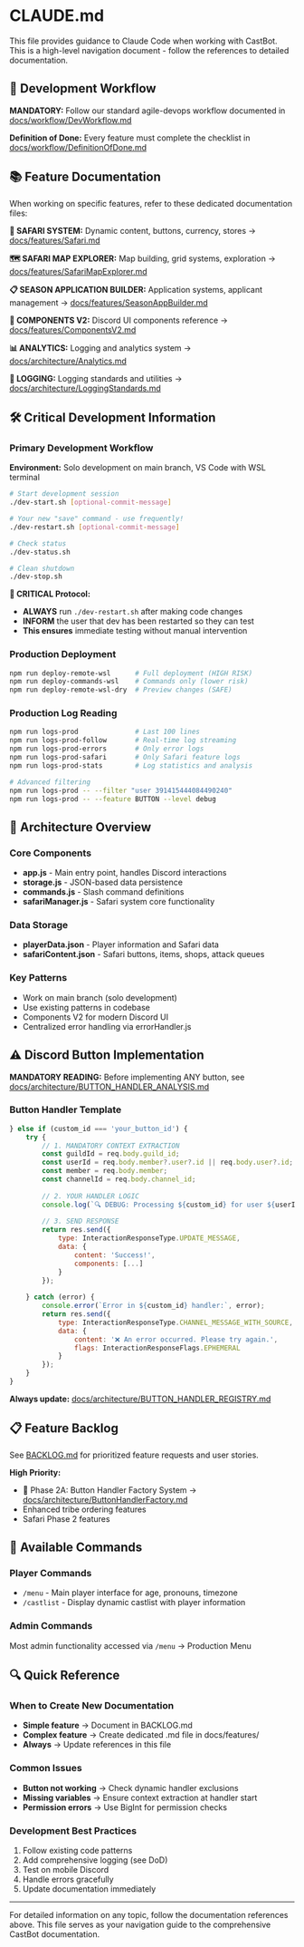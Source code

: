 # CLAUDE.md

This file provides guidance to Claude Code when working with CastBot. This is a high-level navigation document - follow the references to detailed documentation.

## 🚀 Development Workflow

**MANDATORY:** Follow our standard agile-devops workflow documented in [docs/workflow/DevWorkflow.md](docs/workflow/DevWorkflow.md)

**Definition of Done:** Every feature must complete the checklist in [docs/workflow/DefinitionOfDone.md](docs/workflow/DefinitionOfDone.md)

## 📚 Feature Documentation

When working on specific features, refer to these dedicated documentation files:

**🦁 SAFARI SYSTEM:** Dynamic content, buttons, currency, stores → [docs/features/Safari.md](docs/features/Safari.md)

**🗺️ SAFARI MAP EXPLORER:** Map building, grid systems, exploration → [docs/features/SafariMapExplorer.md](docs/features/SafariMapExplorer.md)

**📋 SEASON APPLICATION BUILDER:** Application systems, applicant management → [docs/features/SeasonAppBuilder.md](docs/features/SeasonAppBuilder.md)

**🎨 COMPONENTS V2:** Discord UI components reference → [docs/features/ComponentsV2.md](docs/features/ComponentsV2.md)

**📊 ANALYTICS:** Logging and analytics system → [docs/architecture/Analytics.md](docs/architecture/Analytics.md)

**📝 LOGGING:** Logging standards and utilities → [docs/architecture/LoggingStandards.md](docs/architecture/LoggingStandards.md)

## 🛠️ Critical Development Information

### Primary Development Workflow

**Environment:** Solo development on main branch, VS Code with WSL terminal

```bash
# Start development session
./dev-start.sh [optional-commit-message]

# Your new "save" command - use frequently!
./dev-restart.sh [optional-commit-message]

# Check status
./dev-status.sh

# Clean shutdown
./dev-stop.sh
```

**🚨 CRITICAL Protocol:**
- **ALWAYS** run `./dev-restart.sh` after making code changes
- **INFORM** the user that dev has been restarted so they can test
- **This ensures** immediate testing without manual intervention

### Production Deployment

```bash
npm run deploy-remote-wsl      # Full deployment (HIGH RISK)
npm run deploy-commands-wsl    # Commands only (lower risk)
npm run deploy-remote-wsl-dry  # Preview changes (SAFE)
```

### Production Log Reading

```bash
npm run logs-prod              # Last 100 lines
npm run logs-prod-follow       # Real-time log streaming
npm run logs-prod-errors       # Only error logs
npm run logs-prod-safari       # Only Safari feature logs
npm run logs-prod-stats        # Log statistics and analysis

# Advanced filtering
npm run logs-prod -- --filter "user 391415444084490240"
npm run logs-prod -- --feature BUTTON --level debug
```

## 🔧 Architecture Overview

### Core Components
- **app.js** - Main entry point, handles Discord interactions
- **storage.js** - JSON-based data persistence
- **commands.js** - Slash command definitions
- **safariManager.js** - Safari system core functionality

### Data Storage
- **playerData.json** - Player information and Safari data
- **safariContent.json** - Safari buttons, items, shops, attack queues

### Key Patterns
- Work on main branch (solo development)
- Use existing patterns in codebase
- Components V2 for modern Discord UI
- Centralized error handling via errorHandler.js

## ⚠️ Discord Button Implementation

**MANDATORY READING:** Before implementing ANY button, see [docs/architecture/BUTTON_HANDLER_ANALYSIS.md](docs/architecture/BUTTON_HANDLER_ANALYSIS.md)

### Button Handler Template
```javascript
} else if (custom_id === 'your_button_id') {
    try {
        // 1. MANDATORY CONTEXT EXTRACTION
        const guildId = req.body.guild_id;
        const userId = req.body.member?.user?.id || req.body.user?.id;
        const member = req.body.member;
        const channelId = req.body.channel_id;
        
        // 2. YOUR HANDLER LOGIC
        console.log(`🔍 DEBUG: Processing ${custom_id} for user ${userId}`);
        
        // 3. SEND RESPONSE
        return res.send({
            type: InteractionResponseType.UPDATE_MESSAGE,
            data: {
                content: 'Success!',
                components: [...]
            }
        });
        
    } catch (error) {
        console.error(`Error in ${custom_id} handler:`, error);
        return res.send({
            type: InteractionResponseType.CHANNEL_MESSAGE_WITH_SOURCE,
            data: {
                content: '❌ An error occurred. Please try again.',
                flags: InteractionResponseFlags.EPHEMERAL
            }
        });
    }
}
```

**Always update:** [docs/architecture/BUTTON_HANDLER_REGISTRY.md](docs/architecture/BUTTON_HANDLER_REGISTRY.md)

## 📋 Feature Backlog

See [BACKLOG.md](BACKLOG.md) for prioritized feature requests and user stories.

**High Priority:**
- 🔄 Phase 2A: Button Handler Factory System → [docs/architecture/ButtonHandlerFactory.md](docs/architecture/ButtonHandlerFactory.md)
- Enhanced tribe ordering features
- Safari Phase 2 features

## 🎯 Available Commands

### Player Commands
- `/menu` - Main player interface for age, pronouns, timezone
- `/castlist` - Display dynamic castlist with player information

### Admin Commands
Most admin functionality accessed via `/menu` → Production Menu

## 🔍 Quick Reference

### When to Create New Documentation
- **Simple feature** → Document in BACKLOG.md
- **Complex feature** → Create dedicated .md file in docs/features/
- **Always** → Update references in this file

### Common Issues
- **Button not working** → Check dynamic handler exclusions
- **Missing variables** → Ensure context extraction at handler start
- **Permission errors** → Use BigInt for permission checks

### Development Best Practices
1. Follow existing code patterns
2. Add comprehensive logging (see DoD)
3. Test on mobile Discord
4. Handle errors gracefully
5. Update documentation immediately

---

For detailed information on any topic, follow the documentation references above. This file serves as your navigation guide to the comprehensive CastBot documentation.